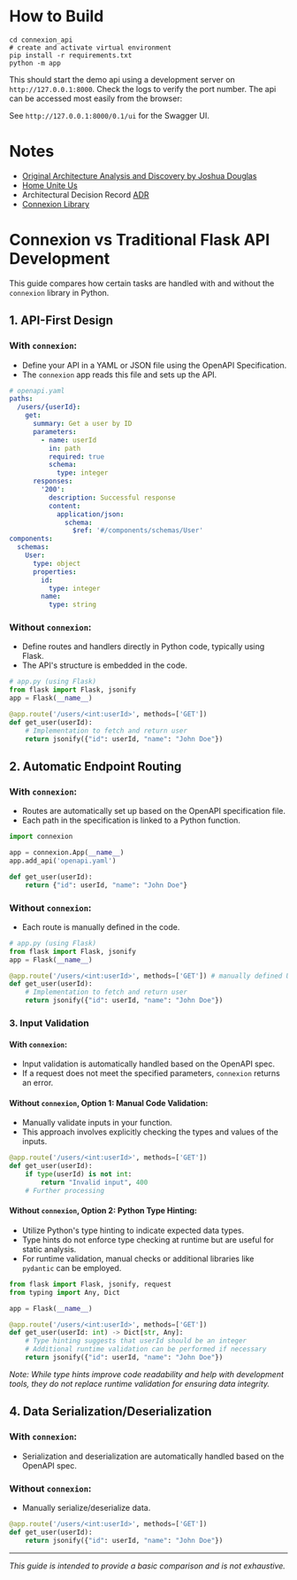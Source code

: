 # How to Build

```shell
cd connexion_api
# create and activate virtual environment
pip install -r requirements.txt
python -m app
```

This should start the demo api using a development server on `http://127.0.0.1:8000`. Check the logs to verify the port number. The api can be accessed most easily from the browser:

See `http://127.0.0.1:8000/0.1/ui` for the Swagger UI.

# Notes
- [Original Architecture Analysis and Discovery by Joshua Douglas](https://github.com/Joshua-Douglas/PythonRestAPIExamples/blob/main/OpenAPI_API_Tools.md) 
- [Home Unite Us](https://github.com/hackforla/HomeUniteUs)
- Architectural Decision Record [ADR](https://github.com/joelparkerhenderson/architecture-decision-record/tree/main/locales/en/templates/decision-record-template-by-michael-nygard)
- [Connexion Library](https://github.com/spec-first/connexion)
 



# Connexion vs Traditional Flask API Development

This guide compares how certain tasks are handled with and without the `connexion` library in Python. 

## 1. API-First Design

### With `connexion`:
- Define your API in a YAML or JSON file using the OpenAPI Specification.
- The `connexion` app reads this file and sets up the API.

```yaml
# openapi.yaml
paths:
  /users/{userId}:
    get:
      summary: Get a user by ID
      parameters:
        - name: userId
          in: path
          required: true
          schema:
            type: integer
      responses:
        '200':
          description: Successful response
          content:
            application/json:
              schema:
                $ref: '#/components/schemas/User'
components:
  schemas:
    User:
      type: object
      properties:
        id:
          type: integer
        name:
          type: string
```

### Without `connexion`:
- Define routes and handlers directly in Python code, typically using Flask.
- The API's structure is embedded in the code.

```python
# app.py (using Flask)
from flask import Flask, jsonify
app = Flask(__name__)

@app.route('/users/<int:userId>', methods=['GET'])
def get_user(userId):
    # Implementation to fetch and return user
    return jsonify({"id": userId, "name": "John Doe"})
```

## 2. Automatic Endpoint Routing

### With `connexion`:
- Routes are automatically set up based on the OpenAPI specification file.
- Each path in the specification is linked to a Python function.

```python
import connexion

app = connexion.App(__name__)
app.add_api('openapi.yaml')

def get_user(userId):
    return {"id": userId, "name": "John Doe"}
```

### Without `connexion`:
- Each route is manually defined in the code.

```python
# app.py (using Flask)
from flask import Flask, jsonify
app = Flask(__name__)

@app.route('/users/<int:userId>', methods=['GET']) # manually defined URI
def get_user(userId):
    # Implementation to fetch and return user
    return jsonify({"id": userId, "name": "John Doe"})
```


### 3. Input Validation

#### With `connexion`:
- Input validation is automatically handled based on the OpenAPI spec.
- If a request does not meet the specified parameters, `connexion` returns an error.

#### Without `connexion`, Option 1: Manual Code Validation:
- Manually validate inputs in your function.
- This approach involves explicitly checking the types and values of the inputs.

```python
@app.route('/users/<int:userId>', methods=['GET'])
def get_user(userId):
    if type(userId) is not int:
        return "Invalid input", 400
    # Further processing
```

#### Without `connexion`, Option 2: Python Type Hinting:
- Utilize Python's type hinting to indicate expected data types.
- Type hints do not enforce type checking at runtime but are useful for static analysis.
- For runtime validation, manual checks or additional libraries like `pydantic` can be employed.

```python
from flask import Flask, jsonify, request
from typing import Any, Dict

app = Flask(__name__)

@app.route('/users/<int:userId>', methods=['GET'])
def get_user(userId: int) -> Dict[str, Any]:
    # Type hinting suggests that userId should be an integer
    # Additional runtime validation can be performed if necessary
    return jsonify({"id": userId, "name": "John Doe"})
```

*Note: While type hints improve code readability and help with development tools, they do not replace runtime validation for ensuring data integrity.*

## 4. Data Serialization/Deserialization

### With `connexion`:
- Serialization and deserialization are automatically handled based on the OpenAPI spec.

### Without `connexion`:
- Manually serialize/deserialize data.

```python
@app.route('/users/<int:userId>', methods=['GET'])
def get_user(userId):
    return jsonify({"id": userId, "name": "John Doe"})
```

---

*This guide is intended to provide a basic comparison and is not exhaustive.*
